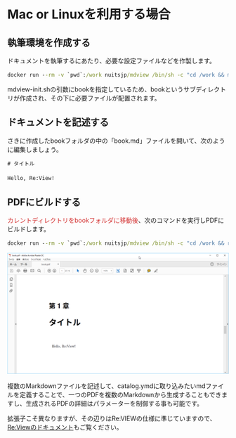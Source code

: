# Mac or Linuxを利用する場合

## 執筆環境を作成する

ドキュメントを執筆するにあたり、必要な設定ファイルなどを作製します。

```cmd
docker run --rm -v `pwd`:/work nuitsjp/mdview /bin/sh -c "cd /work && mdview-init.sh book"
```

mdview-init.shの引数にbookを指定しているため、bookというサブディレクトリが作成され、その下に必要ファイルが配置されます。

## ドキュメントを記述する  

さきに作成したbookフォルダの中の「book.md」ファイルを開いて、次のように編集しましょう。

```txt
# タイトル

Hello, Re:View!
```

## PDFにビルドする

<span style="color: #d32f2f">カレントディレクトリをbookフォルダに移動後</span>、次のコマンドを実行しPDFにビルドします。

```cmd
docker run --rm -v `pwd`:/work nuitsjp/mdview /bin/sh -c "cd /work && review-pdfmaker.sh config.yml"
```

![](image/pdf.png)

複数のMarkdownファイルを記述して、catalog.ymdに取り込みたいmdファイルを定義することで、一つのPDFを複数のMarkdownから生成することもできますし、生成されるPDFの詳細はパラメーターを制御する事も可能です。

拡張子こそ異なりますが、その辺りはRe:VIEWの仕様に準じていますので、[Re:Viewのドキュメント](https://github.com/kmuto/review/wiki)もご覧ください。
